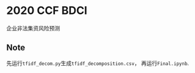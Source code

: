 # 2020 CCF BDCI 

企业非法集资风险预测


## Note

先运行`tfidf_decom.py`生成`tfidf_decomposition.csv`， 再运行`Final.ipynb`.
